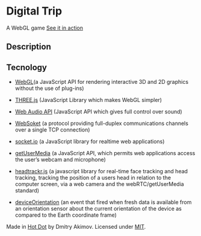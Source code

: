 Digital Trip
============

A WebGL game
<a href="http://dt.htdt.ru/" target="_blank">See it in action</a>

Description
-----------


Tecnology
---------
- <a href="http://ru.wikipedia.org/wiki/WebGL">WebGL</a>(a JavaScript API for rendering interactive 3D and 2D graphics without the use of plug-ins)
- <a href="http://threejs.org/">THREE.js</a> (JavaScript Library which makes WebGL simpler)

- <a href="https://dvcs.w3.org/hg/audio/raw-file/tip/webaudio/specification.html">Web Audio API</a> (JavaScript API which gives full control over sound)

- <a href="http://ru.wikipedia.org/wiki/WebSocket">WebSoket</a> (a protocol providing full-duplex communications channels over a single TCP connection)
- <a href="http://socket.io/">socket.io</a> (a JavaScript library for realtime web applications)

- <a href="http://dev.w3.org/2011/webrtc/editor/getusermedia.html">getUserMedia</a> (a JavaScript API, which permits web applications access the user’s webcam and microphone)
- <a href="https://github.com/auduno/headtrackr/">headtrackr.js</a> (a javascript library for real-time face tracking and head tracking, tracking the position of a users head in relation to the computer screen, via a web camera and the webRTC/getUserMedia standard)

- <a href="http://w3c.github.io/deviceorientation/spec-source-orientation.html">deviceOrientation</a> (an event that fired when fresh data is available from an orientation sensor about the current orientation of the device as compared to the Earth coordinate frame)

Made in <a target="_blank" href="http://hotdot.pro/">Hot Dot</a> by Dmitry Akimov.
Licensed under <a target="_blank" href="http://www.opensource.org/licenses/mit-license.php">MIT</a>.